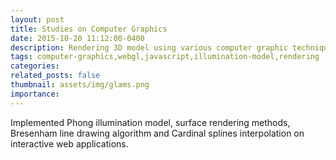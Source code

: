 ```yaml
---
layout: post
title: Studies on Computer Graphics
date: 2015-10-20 11:12:00-0400
description: Rendering 3D model using various computer graphic techniques
tags: computer-graphics,webgl,javascript,illumination-model,rendering
categories: 
related_posts: false
thumbnail: assets/img/glams.png
importance: 
---
```

Implemented Phong illumination model, surface rendering methods, Bresenham line drawing algorithm and Cardinal splines interpolation on interactive web applications.